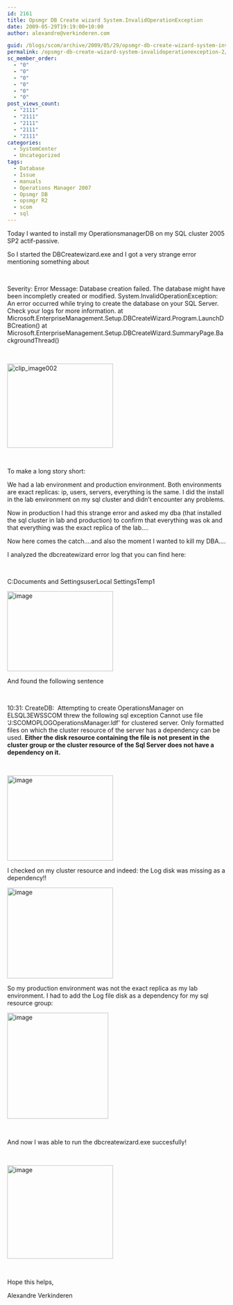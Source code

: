 ```yaml
---
id: 2161
title: Opsmgr DB Create wizard System.InvalidOperationException
date: 2009-05-29T19:19:00+10:00
author: alexandre@verkinderen.com

guid: /blogs/scom/archive/2009/05/29/opsmgr-db-create-wizard-system-invalidoperationexception.aspx
permalink: /opsmgr-db-create-wizard-system-invalidoperationexception-2/
sc_member_order:
  - "0"
  - "0"
  - "0"
  - "0"
  - "0"
  - "0"
post_views_count:
  - "2111"
  - "2111"
  - "2111"
  - "2111"
  - "2111"
categories:
  - SystemCenter
  - Uncategorized
tags:
  - Database
  - Issue
  - manuals
  - Operations Manager 2007
  - Opsmgr DB
  - opsmgr R2
  - scom
  - sql
---
```

Today I wanted to install my OperationsmanagerDB on my SQL cluster 2005 SP2 actif-passive.

So I started the DBCreatewizard.exe and I got a very strange error mentioning something about

&nbsp;

Severity: Error Message: Database creation failed. The database might have been incompletly created or modified. System.InvalidOperationException: An error occurred while trying to create the database on your SQL Server. Check your logs for more information. at Microsoft.EnterpriseManagement.Setup.DBCreateWizard.Program.LaunchDBCreation() at Microsoft.EnterpriseManagement.Setup.DBCreateWizard.SummaryPage.BackgroundThread()

&nbsp;

[<img height="194" width="244" src="http://scug.be/scom/files/2012/06/clip_image002_thumb_3815DCC1.jpg" alt="clip_image002" border="0" style="border-bottom: 0px;border-left: 0px;border-top: 0px;border-right: 0px" />](http://scug.be/scom/files/2012/06/clip_image002_618A1E01.jpg)

&nbsp;

To make a long story short:

We had a lab environment and production environment. Both environments are exact replicas: ip, users, servers, everything is the same. I did the install in the lab environment on my sql cluster and didn&rsquo;t encounter any problems.

Now in production I had this strange error and asked my dba (that installed the sql cluster in lab and production) to confirm that everything was ok and that everything was the exact replica of the lab&hellip;.

Now here comes the catch&hellip;.and also the moment I wanted to kill my DBA&hellip;.

I analyzed the dbcreatewizard error log that you can find here:

&nbsp;

C:Documents and SettingsuserLocal SettingsTemp1

[<img height="184" width="244" src="https://mscloudstorage.blob.core.windows.net/mscloudstorage//2012/06/image_thumb_503BD7CD.png" alt="image" border="0" style="border-bottom: 0px;border-left: 0px;border-top: 0px;border-right: 0px" />](http://scug.be/scom/files/2012/06/image_57C4B689.png)

And found the following sentence

&nbsp;

10:31: CreateDB:&nbsp; Attempting to create OperationsManager on ELSQL3EWSSCOM threw the following sql exception Cannot use file &#8216;J:SCOMOPLOGOperationsManager.ldf&#8217; for clustered server. Only formatted files on which the cluster resource of the server has a dependency can be used. **Either the disk resource containing the file is not present in the cluster group or the cluster resource of the Sql Server does not have a dependency on it.**

&nbsp;

[<img height="196" width="244" src="https://mscloudstorage.blob.core.windows.net/mscloudstorage//2012/06/image_thumb_6F83A002.png" alt="image" border="0" style="border-bottom: 0px;border-left: 0px;border-top: 0px;border-right: 0px" />](http://scug.be/scom/files/2012/06/image_0065B342.png)

I checked on my cluster resource and indeed: the Log disk was missing as a dependency!!

[<img height="209" width="244" src="https://mscloudstorage.blob.core.windows.net/mscloudstorage//2012/06/image_thumb_59BC4856.png" alt="image" border="0" style="border-bottom: 0px;border-left: 0px;border-top: 0px;border-right: 0px" />](http://scug.be/scom/files/2012/06/image_3CB3998E.png)

So my production environment was not the exact replica as my lab environment. I had to add the Log file disk as a dependency for my sql resource group:

[<img height="244" width="233" src="https://mscloudstorage.blob.core.windows.net/mscloudstorage//2012/06/image_thumb_49B00A50.png" alt="image" border="0" style="border-bottom: 0px;border-left: 0px;border-top: 0px;border-right: 0px" />](http://scug.be/scom/files/2012/06/image_2E0B7E5A.png)

&nbsp;

And now I was able to run the dbcreatewizard.exe succesfully!

&nbsp;

[<img height="215" width="244" src="https://mscloudstorage.blob.core.windows.net/mscloudstorage//2012/06/image_thumb_4DBCE8D3.png" alt="image" border="0" style="border-bottom: 0px;border-left: 0px;border-top: 0px;border-right: 0px" />](http://scug.be/scom/files/2012/06/image_251E7CCC.png)

&nbsp;

Hope this helps,

Alexandre Verkinderen
